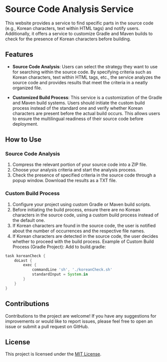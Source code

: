 # Source Code Analysis Service

This website provides a service to find specific parts in the source code (e.g., Korean characters, text within HTML tags) and notify users. Additionally, it offers a service to customize Gradle and Maven builds to check for the presence of Korean characters before building.

## Features

- **Source Code Analysis**: Users can select the strategy they want to use for searching within the source code. By specifying criteria such as Korean characters, text within HTML tags, etc., the service analyzes the source code and provides results that meet the criteria in a neatly organized file.
  
- **Customized Build Process**: This service is a customization of the Gradle and Maven build systems. Users should initiate the custom build process instead of the standard one and verify whether Korean characters are present before the actual build occurs. This allows users to ensure the multilingual readiness of their source code before deployment.

## How to Use

### Source Code Analysis

1. Compress the relevant portion of your source code into a ZIP file.
2. Choose your analysis criteria and start the analysis process.
3. Check the presence of specified criteria in the source code through a popup window. Download the results as a TXT file.

### Custom Build Process

1. Configure your project using custom Gradle or Maven build scripts.
2. Before initiating the build process, ensure there are no Korean characters in the source code, using a custom build process instead of the default one.
3. If Korean characters are found in the source code, the user is notified about the number of occurrences and the respective file names.
4. If Korean characters are detected in the source code, the user decides whether to proceed with the build process.
Example of Custom Build Process (Gradle Project):
Add to build.gradle:
```groovy
task koreanCheck {
    doLast {
        exec {
            commandLine 'sh', './koreanCheck.sh'
            standardInput = System.in
        }
    }
}
```
## Contributions

Contributions to the project are welcome! If you have any suggestions for improvements or would like to report issues, please feel free to open an issue or submit a pull request on GitHub.

## License

This project is licensed under the [MIT License](LICENSE).
